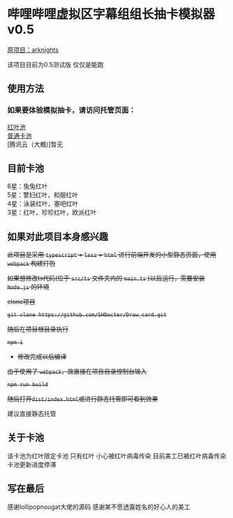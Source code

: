 # 哔哩哔哩虚拟区字幕组组长抽卡模拟器v0.5

[原项目：arknights](https://github.com/lollipopnougat/arknights)<br>

该项目目前为0.5测试版 仅仅是能跑


## 使用方法

### 如果要体验模拟抽卡，请访问托管页面：<br>

[红叶池](https://draw-hongye.vercel.app/)<br>
[普通卡池](https://draw-card.vercel.app/)<br>
[腾讯云（大概)]暂无<br>

## 目前卡池

6星：兔兔红叶<br>
5星：警妇红叶，和服红叶<br>
4星：泳装红叶，塞吧红叶<br>
3星：红叶，珍珍红叶，欧派红叶

## 如果对此项目本身感兴趣

<s>此项目是采用 `typescript` + `less` + `html` 进行前端开发的小型静态页面，使用 `webpack` 构建打包

如果想修改ts代码(位于 `src/ts` 文件夹内的 `main.ts` )以后运行，需要安装 `Node.js` 的环境

clone项目

```bash
git clone https://github.com/SHDocter/Draw_card.git
```

随后在项目根目录执行

```bash
npm i
```

- 修改完成以后编译

由于使用了 `webpack`，故直接在项目目录控制台输入

```bash
npm run build
```

随后打开`dist/index.html`或进行静态托管即可看到效果</s><br>

建议直接静态托管

## 关于卡池

该卡池为红叶限定卡池 只有红叶 小心被红叶病毒传染 目前美工已被红叶病毒传染 卡池更新进度停滞

## 写在最后

感谢lollipopnougat大佬的源码 感谢某不愿透露姓名的好心人的美工